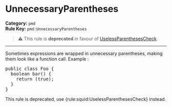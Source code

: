 
# UnnecessaryParentheses
**Category:** `pmd`<br/>
**Rule Key:** `pmd:UnnecessaryParentheses`<br/>
> :warning: This rule is **deprecated** in favour of [UselessParenthesesCheck](https://rules.sonarsource.com/java/RSPEC-selessParenthesesCheck).

-----

Sometimes expressions are wrapped in unnecessary parentheses, making them look like a function call. Example :
<pre>
public class Foo {
  boolean bar() {
    return (true);
  }
}
</pre>

<p>
  This rule is deprecated, use {rule:squid:UselessParenthesesCheck} instead.
</p>

